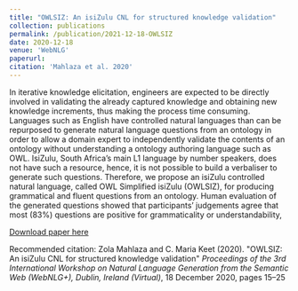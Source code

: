```yaml
---
title: "OWLSIZ: An isiZulu CNL for structured knowledge validation"
collection: publications
permalink: /publication/2021-12-18-OWLSIZ
date: 2020-12-18
venue: 'WebNLG'
paperurl: 
citation: 'Mahlaza et al. 2020'
---
```


In iterative knowledge elicitation, engineers are expected to be directly involved in validating the already captured knowledge and obtaining new knowledge increments, thus making the process time consuming. Languages such as English have controlled natural languages than can be repurposed to generate natural language questions from an ontology in order to allow a domain expert to independently validate the contents of an ontology without understanding a ontology authoring language such as OWL. IsiZulu, South Africa’s main L1 language by number speakers, does not have such a resource, hence, it is not possible to build a verbaliser to generate such questions. Therefore, we propose an isiZulu controlled natural language, called OWL Simplified isiZulu (OWLSIZ), for producing grammatical and fluent questions from an ontology. Human evaluation of the generated questions showed that participants’ judgements agree that most (83%) questions are positive for grammaticality or understandability,

[Download paper here](https://aclanthology.org/2020.webnlg-1.2.pdf)

Recommended citation: Zola Mahlaza and C. Maria Keet (2020). "OWLSIZ: An isiZulu CNL for structured knowledge validation" <i>Proceedings of the 3rd International Workshop on Natural Language Generation from the Semantic Web (WebNLG+), Dublin, Ireland (Virtual)</i>, 18 December 2020, pages 15–25